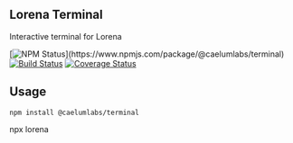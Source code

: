 ## Lorena Terminal

Interactive terminal for Lorena

[![NPM Status]("https://img.shields.io/npm/v/@caelumlabs/terminal.svg?style=flat")](https://www.npmjs.com/package/@caelumlabs/terminal)
[![Build Status](https://travis-ci.org/caelumlabs/lorena.svg?branch=master)](https://travis-ci.org/caelumlabs/comms)
[![Coverage Status](https://coveralls.io/repos/github/caelumlabs/lorena/badge.svg?branch=master)](https://coveralls.io/github/caelumlabs/lorena?branch=master)

## Usage

```
npm install @caelumlabs/terminal
```

npx lorena 
